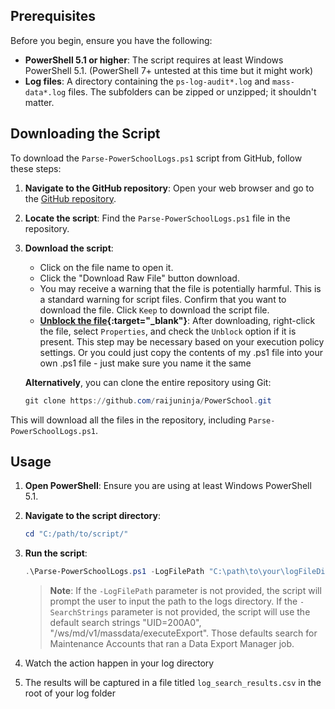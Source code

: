 ## Prerequisites

Before you begin, ensure you have the following:

- **PowerShell 5.1 or higher**: The script requires at least Windows PowerShell 5.1. (PowerShell 7+ untested at this time but it might work)
- **Log files**: A directory containing the `ps-log-audit*.log` and `mass-data*.log` files. The subfolders can be zipped or unzipped; it shouldn't matter.

## Downloading the Script

To download the `Parse-PowerSchoolLogs.ps1` script from GitHub, follow these steps:

1. **Navigate to the GitHub repository**: Open your web browser and go to the [GitHub repository](https://github.com/raijuninja/PowerSchool).

2. **Locate the script**: Find the `Parse-PowerSchoolLogs.ps1` file in the repository.

3. **Download the script**:
	- Click on the file name to open it.
	- Click the "Download Raw File" button download.
	- You may receive a warning that the file is potentially harmful. This is a standard warning for script files. Confirm that you want to download the file. Click `Keep` to download the script file.
	- **[Unblock the file](unblock-file.png){:target="_blank"}**: After downloading, right-click the file, select `Properties`, and check the `Unblock` option if it is present. This step may be necessary based on your execution policy settings. Or you could just copy the contents of my .ps1 file into your own .ps1 file - just make sure you name it the same

	**Alternatively**, you can clone the entire repository using Git:

	```powershell
	git clone https://github.com/raijuninja/PowerSchool.git
	```

This will download all the files in the repository, including `Parse-PowerSchoolLogs.ps1`.

## Usage

1. **Open PowerShell**: Ensure you are using at least Windows PowerShell 5.1.

2. **Navigate to the script directory**:
	```powershell
	cd "C:/path/to/script/"
	```

3. **Run the script**:
	```powershell
	.\Parse-PowerSchoolLogs.ps1 -LogFilePath "C:\path\to\your\logFileDirectory" -SearchStrings "UID=200A0", "/ws/md/v1/massdata/executeExport"
	```
	> **Note**: If the `-LogFilePath` parameter is not provided, the script will prompt the user to input the path to the logs directory. If the `-SearchStrings` parameter is not provided, the script will use the default search strings "UID=200A0", "/ws/md/v1/massdata/executeExport". Those defaults search for Maintenance Accounts that ran a Data Export Manager job.

4. Watch the action happen in your log directory

5. The results will be captured in a file titled `log_search_results.csv` in the root of your log folder